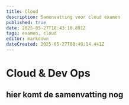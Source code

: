 ```yaml
---
title: Cloud
description: Samenvatting voor cloud examen
published: true
date: 2025-05-27T18:43:10.891Z
tags: examen, cloud
editor: markdown
dateCreated: 2025-05-27T08:49:14.441Z
---
```


# Cloud & Dev Ops
## hier komt de samenvatting nog